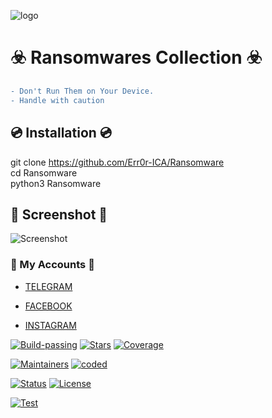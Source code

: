 ![logo](https://i.postimg.cc/qJwVsmT0/OIG3-3.jpg) 

# ☣️ Ransomwares Collection ☣️
```diff
- Don't Run Them on Your Device.
- Handle with caution 
```

## 💿 Installation 💿
git clone https://github.com/Err0r-ICA/Ransomware <br>
cd Ransomware <br>
python3 Ransomware <br>

## 📸 Screenshot 📸
![Screenshot](https://i.postimg.cc/cZ0mh8tb/Screenshot-20200425-144821-Termux.jpg) 

### 👤 My Accounts 👤

* [TELEGRAM](https://t.me/Cyb3r_Drag0nz)

* [FACEBOOK](https://m.facebook.com/profile.php/?id=61551681886488)

* [INSTAGRAM](https://instagram.com/termux_hacking)

[![Build-passing](https://img.shields.io/badge/build-passing-red.svg?style=plastic)](https://github.com/Err0r-ICA/SpeedTest/issues) [![Stars](https://img.shields.io/open-vsx/stars/Redhat/Java.svg?style=plastic&color=orange)](https://github.com/Err0r-ICA/SpeedTest/issues) [![Coverage](https://img.shields.io/azure-devops/coverage/Swellaby/Opensource/25?color=yellow&style=plastic)](https://github.com/Err0r-ICA/SpeedTest/issues)

[![Maintainers](https://img.shields.io/badge/mainteiners-HackBoyz-green.svg?style=plastic)](https://github.com/Err0r-ICA/SpeedTest/issues) [![coded](https://img.shields.io/badge/coded%20in-python-mintgreen.svg?style=plastic)](https://github.com/Err0r-ICA/SpeedTest/issues)

[![Status](https://img.shields.io/badge/code%20status-encrypted-cyan.svg?style=plastic)](https://github.com/Err0r-ICA/SpeedTest/issues) [![License](https://img.shields.io/badge/license-MIT-blueviolet.svg?style=plastic)](https://github.com/Err0r-ICA/SpeedTest/issues)

[![Test](https://img.shields.io/badge/tested%20on-Termux,%20Kali%20Linux,%20Ubuntu,%20Parrot%20OS,%20Debian,%20ANDRAX%20Mobile-%23ff69b4.svg?style=plastic)](https://github.com/Err0r-ICA/SpeedTest/issues)
 
